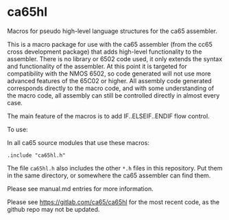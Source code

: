 # ca65hl
Macros for pseudo high-level language structures for the ca65 assembler.

This is a macro package for use with the ca65 assembler (from the cc65 cross development package) that adds 
high-level functionality to the assembler. 
There is no library or 6502 code used, it only extends the syntax and functionality of the assembler. 
At this point it is targeted for compatibility with the NMOS 6502, so code generated will not use more 
advanced features of the 65C02 or higher. All assembly code generated corresponds directly to the
macro code, and with some understanding of the macro code, all assembly can still be controlled 
directly in almost every case.

The main feature of the macros is to add IF..ELSEIF..ENDIF flow control.

To use:

In all ca65 source modules that use these macros:

`.include "ca65hl.h"`

The file `ca65hl.h` also includes the other `*.h` files in this repository. Put them in the same directory, or 
somewhere the ca65 assembler can find them.

Please see manual.md entries for more information.

Please see https://gitlab.com/ca65/ca65hl for the most recent code, as the github repo may not be updated.